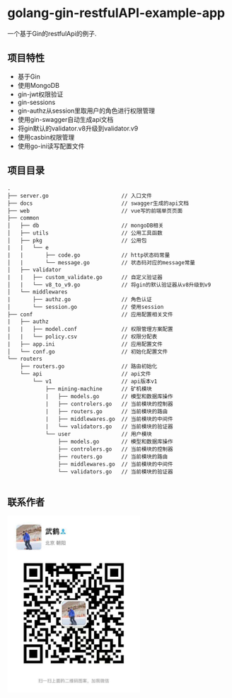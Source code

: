 # golang-gin-restfulAPI-example-app



一个基于Gin的restfulApi的例子.

## 项目特性
- 基于Gin
- 使用MongoDB
- gin-jwt权限验证
- gin-sessions
- gin-authz从session里取用户的角色进行权限管理
- 使用gin-swagger自动生成api文档
- 将gin默认的validator.v8升级到validator.v9
- 使用casbin权限管理
- 使用go-ini读写配置文件

## 项目目录
```
.
├── server.go                       // 入口文件
├── docs                            // swagger生成的api文档
├── web                             // vue写的前端单页页面
├── common
│   ├── db                          // mongoDB相关
│   ├── utils                       // 公用工具函数
│   ├── pkg                         // 公用包
|   |   └── e
|   |       ├── code.go             // http状态码常量
│   |       └── message.go          // 状态码对应的message常量
│   ├── validator
|   |   ├── custom_validate.go      // 自定义验证器
│   |   └── v8_to_v9.go             // 将gin的默认验证器从v8升级到v9
│   └── middlewares     
|       ├── authz.go                // 角色认证
│       └── session.go              // 使用session
├── conf                            // 应用配置相关文件
|   ├── authz                       
|   |   ├── model.conf              // 权限管理方案配置
│   |   └── policy.csv              // 权限分配表
|   ├── app.ini                     // 应用配置文件
│   └── conf.go                     // 初始化配置文件
└── routers
    ├── routers.go                  // 路由初始化
    └── api                         // api文件
        └── v1                      // api版本v1
            ├── mining-machine      // 矿机模块
            |   ├── models.go       // 模型和数据库操作
            |   ├── controlers.go   // 当前模块的控制器
            |   ├── routers.go      // 当前模块的路由
            |   ├── middlewares.go  // 当前模块的中间件
            |   └── validators.go   // 当前模块的验证器
            └── user                // 用户模块
                ├── models.go       // 模型和数据库操作
                ├── controlers.go   // 当前模块的控制器
                ├── routers.go      // 当前模块的路由
                ├── middlewares.go  // 当前模块的中间件
                └── validators.go   // 当前模块的验证器
    
```

## 联系作者
<img src="qrcode.jpg" width="300" align=center alt="微信：wuhe52"/>